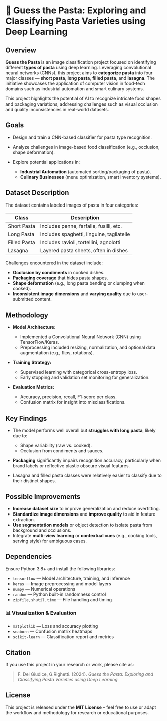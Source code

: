 
# 🍝 Guess the Pasta: Exploring and Classifying Pasta Varieties using Deep Learning

## Overview

**Guess the Pasta** is an image classification project focused on identifying different **types of pasta** using deep learning. Leveraging convolutional neural networks (CNNs), this project aims to **categorize pasta** into four major classes — **short pasta**, **long pasta**, **filled pasta**, and **lasagna**. The initiative showcases the application of computer vision in food-tech domains such as industrial automation and smart culinary systems.

This project highlights the potential of AI to recognize intricate food shapes and packaging variations, addressing challenges such as visual occlusion and quality inconsistencies in real-world datasets.


## Goals

* Design and train a CNN-based classifier for pasta type recognition.
* Analyze challenges in image-based food classification (e.g., occlusion, shape deformation).
* Explore potential applications in:

  * **Industrial Automation** (automated sorting/packaging of pasta).
  * **Culinary Businesses** (menu optimization, smart inventory systems).


## Dataset Description

The dataset contains labeled images of pasta in four categories:

| Class        | Description                               |
| ------------ | ----------------------------------------- |
| Short Pasta  | Includes penne, farfalle, fusilli, etc.   |
| Long Pasta   | Includes spaghetti, linguine, tagliatelle |
| Filled Pasta | Includes ravioli, tortellini, agnolotti   |
| Lasagna      | Layered pasta sheets, often in dishes     |

Challenges encountered in the dataset include:

* **Occlusion by condiments** in cooked dishes.
* **Packaging coverage** that hides pasta shapes.
* **Shape deformation** (e.g., long pasta bending or clumping when cooked).
* **Inconsistent image dimensions** and **varying quality** due to user-submitted content.


## Methodology

* **Model Architecture:**

  * Implemented a Convolutional Neural Network (CNN) using TensorFlow/Keras.
  * Preprocessing included resizing, normalization, and optional data augmentation (e.g., flips, rotations).

* **Training Strategy:**

  * Supervised learning with categorical cross-entropy loss.
  * Early stopping and validation set monitoring for generalization.

* **Evaluation Metrics:**

  * Accuracy, precision, recall, F1-score per class.
  * Confusion matrix for insight into misclassifications.



## Key Findings

* The model performs well overall but **struggles with long pasta**, likely due to:

  * Shape variability (raw vs. cooked).
  * Occlusion from condiments and sauces.
* **Packaging** significantly impairs recognition accuracy, particularly when brand labels or reflective plastic obscure visual features.
* Lasagna and filled pasta classes were relatively easier to classify due to their distinct shapes.



## Possible Improvements

* **Increase dataset size** to improve generalization and reduce overfitting.
* **Standardize image dimensions** and **improve quality** to aid in feature extraction.
* **Use segmentation models** or object detection to isolate pasta from background and occlusions.
* Integrate **multi-view learning** or **contextual cues** (e.g., cooking tools, serving style) for ambiguous cases.




## Dependencies

Ensure Python 3.8+ and install the following libraries:


* `tensorflow` — Model architecture, training, and inference
* `keras` — Image preprocessing and model layers
* `numpy` — Numerical operations
* `random` — Python built-in randomness control
* `zipfile`, `shutil`, `time` — File handling and timing

### 📊 Visualization & Evaluation

* `matplotlib` — Loss and accuracy plotting
* `seaborn` — Confusion matrix heatmaps
* `scikit-learn` — Classification report and metrics






## Citation

If you use this project in your research or work, please cite as:

> F. Del Giudice, G.Righetti. (2024). *Guess the Pasta: Exploring and Classifying Pasta Varieties using Deep Learning.*


## License

This project is released under the **MIT License** – feel free to use or adapt the workflow and methodology for research or educational purposes.


